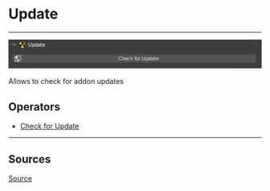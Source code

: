 # Update

___

![Alt text centered](assets/images/n-panel-update.png)

Allows to check for addon updates

## Operators

- [Check for Update](../addon-operators/operator-check-for-update.md)

___

## Sources

[Source](https://github.com/PavelBlend/blender-xray/wiki/Panel-Update)
